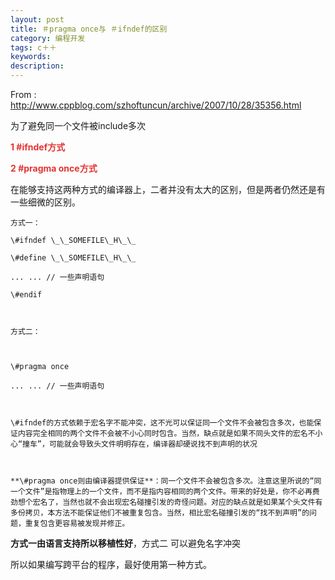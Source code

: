 ```yaml
---
layout: post
title: ＃pragma once与 ＃ifndef的区别
category: 编程开发
tags: c＋＋
keywords: 
description: 
---
```


 From :
<http://www.cppblog.com/szhoftuncun/archive/2007/10/28/35356.html>

为了避免同一个文件被include多次

 

**<span style="COLOR: #e53333">1   \#ifndef方式</span>**

**<span style="COLOR: #e53333">2   \#pragma once方式</span>**

 

在能够支持这两种方式的编译器上，二者并没有太大的区别，但是两者仍然还是有一些细微的区别。

    方式一：

    \#ifndef \_\_SOMEFILE\_H\_\_

    \#define \_\_SOMEFILE\_H\_\_

    ... ... // 一些声明语句

    \#endif

 

    方式二：

 

    \#pragma once

    ... ... // 一些声明语句

 

    \#ifndef的方式依赖于宏名字不能冲突，这不光可以保证同一个文件不会被包含多次，也能保证内容完全相同的两个文件不会被不小心同时包含。当然，缺点就是如果不同头文件的宏名不小心“撞车”，可能就会导致头文件明明存在，编译器却硬说找不到声明的状况

 

    **\#pragma once则由编译器提供保证**：同一个文件不会被包含多次。注意这里所说的“同一个文件”是指物理上的一个文件，而不是指内容相同的两个文件。带来的好处是，你不必再费劲想个宏名了，当然也就不会出现宏名碰撞引发的奇怪问题。对应的缺点就是如果某个头文件有多份拷贝，本方法不能保证他们不被重复包含。当然，相比宏名碰撞引发的“找不到声明”的问题，重复包含更容易被发现并修正。

 

   **方式一由语言支持所以移植性好**，方式二 可以避免名字冲突

所以如果编写跨平台的程序，最好使用第一种方式。







